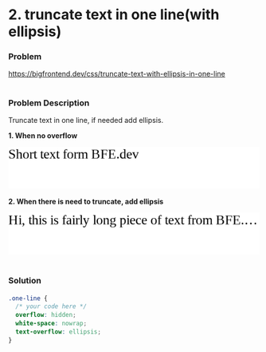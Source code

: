 # 2. truncate text in one line(with ellipsis)

### Problem

https://bigfrontend.dev/css/truncate-text-with-ellipsis-in-one-line

#

### Problem Description

Truncate text in one line, if needed add ellipsis.

**1. When no overflow**

<kbd>![result 1](result-1.png)</kbd>

**2. When there is need to truncate, add ellipsis**

<kbd>![result 2](result-2.png)</kbd>

#

### Solution

```css
.one-line {
  /* your code here */
  overflow: hidden;
  white-space: nowrap;
  text-overflow: ellipsis;
}
```
